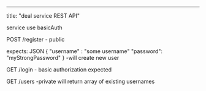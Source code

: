 ---
title: "deal service REST API"

service use basicAuth

POST /register - public

expects:  JSON
{
   "username" : "some username"
    "password": "myStrongPassword"
}
-will create new user

GET /login   - basic authorization expected

GET /users  -private
will return array of existing usernames
